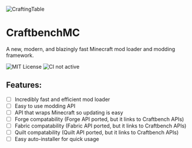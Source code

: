 ![CraftingTable](https://user-images.githubusercontent.com/94275204/173126761-3d0f677e-1685-4d2e-a7a7-1af4fd5dcb2d.png)

# CraftbenchMC
A new, modern, and blazingly fast Minecraft mod loader and modding framework.

![MIT License](https://img.shields.io/static/v1?label=License&message=MIT&color=success&style=for-the-badge)
![CI not active](https://img.shields.io/static/v1?label=CI&message=Inactive&color=critical&style=for-the-badge)

## Features:
- [ ] Incredibly fast and efficient mod loader
- [ ] Easy to use modding API
- [ ] API that wraps Minecraft so updating is easy
- [ ] Forge compatability (Forge API ported, but it links to Craftbench APIs)
- [ ] Fabric compatability (Fabric API ported, but it links to Craftbench APIs)
- [ ] Quilt compatability (Quilt API ported, but it links to Craftbench APIs)
- [ ] Easy auto-installer for quick usage
